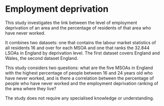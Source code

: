 # Employment deprivation

This study investigates the link between the level of employment deprivation of an area and the percentage of residents of that area who have never worked.

It combines two datasets: one that contains the labour market statistics of all residents 16 and over for each MSOA and one that ranks the 32.844 LSOAs in England by deprivation level. The first dataset covers England and Wales, the second dataset England.

This study considers two questions: what are the five MSOAs in England with the highest percentage of people between 16 and 24 years old who have never worked, and is there a correlation between the percentage of people who have never worked and the employment deprivation ranking of the area where they live?


The study does not require any specialised knowledge or understanding.
